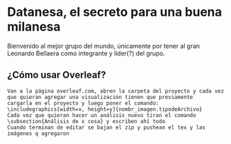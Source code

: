 # Datanesa, el secreto para una buena milanesa


Bienvenido al mejor grupo del mundo, únicamente por tener al gran Leonardo Bellaera como integrante y líder(?) del grupo.



## ¿Cómo usar Overleaf?

    Van a la página overleaf.com, abren la carpeta del proyecto y cada vez que quieran agregar una visualización tienen que previamente       cargarla en el proyecto y luego poner el comando: \includegraphics[width=x, height=y]{nombr_imagen.tipodeArchivo}
    Cada vez que quieran hacer un análisis nuevo tiran el comando \subsection{Análisis de x cosa} y escriben ahí todo 
    Cuando terminan de editar se bajan el zip y pushean el tex y las imágenes q agregaron
    

   



